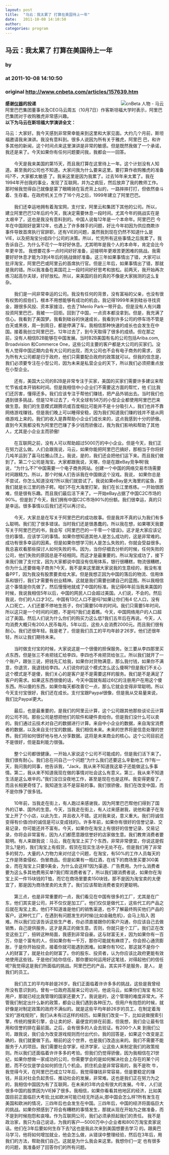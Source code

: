```yaml
---
layout: post
title:  "马云：我太累了 打算在美国待上一年"
date:   2011-10-08 14:10:50
author: 
categories: program
---
```


## 马云：我太累了 打算在美国待上一年
### by 
### at 2011-10-08 14:10:50
### original <http://www.cnbeta.com/articles/157639.htm>

<div><a rel="nofollow" href="http://www.cnbeta.com/topics/428.htm"><img src="http://img.cnbeta.com/topics/mayun.png" alt="cnBeta 人物 - 马云" name="sign" align="right"></a>
        <p><b>感谢<a rel="nofollow" href="http://www.54535.net">仪器</a>的投递</b><br>
阿里巴巴集团董事长及CEO马云周五（10月7日）作客斯坦福大学时表示，阿里巴巴集团对于收购雅虎非常感兴趣。<br>
<span style="font-weight:bold">以下为马云在斯坦福大学演讲全文：</span></p>
		<p>马云：大家好。我今天感到非常荣幸能来到这里和大家见面。大约几个月前，斯坦福邀请我来演讲。我没有意料到。很多人说因为所有关于雅虎，阿里巴 巴，和许多其他的新闻，这个时间点来这里演讲是非常的敏感。但是既然我做了一个承诺，我还是来了。今天如果你有任何问题要问我，我都会一一回答。<br>
<br>
　　今天是我来美国的第15天，而且我打算在这里待上一年。这个计划没有人知道。甚至我的公司也不知道。大家问我为什么要来这里。要打算作收购雅虎的准备吗?不，大家都太敏感 了。我来这里是因为我累了。过去16年来太累了。我在1994年开创我的事业，发现了互联网，并为之疯狂，然后放弃了我的教师工作。那时候我觉得自己就像是蒙了眼睛骑在盲虎背上似的，一路摔摔打打，但依然奋斗着、生存着。在政府机关工作了16个月之后，1999年建立了阿里巴巴。<br>
<br>
　　我们还幸运地拥有着淘宝网，支付宝，阿里云和集团下其他的公司。所以， 建立阿里巴巴12年后的今天，我决定需要休息一段时间。尤其今年的挑战实在是太艰辛了，这也是我没有意料到的。中国人说每12年是一个本命年。阿里巴巴 今年在中国刚好是第12年，也遇上了许多棘手的问题，好比今年初因为供应商欺诈事件导致首席执行官辞职，还有VIE的问题，虽然我到现在仍然不知道什么是VIE，以及把淘宝分成四个公司的决策。所以，忙完所有这些事情之后我累了。我告诉自己，为什么不花个一年好好休息。尤其明年是我个人的本命年，肯定会比今年更辛苦。 我想要花多一点时间好好准备，迎接明年更艰苦更困难的挑战。我需要好好休息才能为3到4年后的挑战做好准备。这三年如果事情出了错，大家可以批评淘宝，阿里巴巴或阿里云的首席执行官。但是三年后，如果事情出了错，那就是我的错。所以我准备在美国花上一段时间好好思考和放松。前两天，我开始再次练习起高尔夫球，好好放松。所以，来美国的目的真的不像是大家揣测的这么复杂。<br>
<br>
　　我们是一间非常幸运的公司。我没有任何的背景，没有富裕的父亲，也没有很有权势的叔伯们，根本不用想能够有成功的机会。我记得1999年来到硅谷寻找资金，跟很多风投、资本家接洽，也去了Menlo Park一带开会。但是没有人有兴趣投资阿里巴巴，我被一一回拒。回到了中国，一点资本都没拿到。但是，我充满了信心。我看到了美国梦。我看到硅谷的快速成长，我看到许多公司的停车场不管是白天或黑夜，周一到周日，都是停满了车。我相信那种快速的成长也会发生在中国。接着我创立阿里巴巴，12年过去了，到今天取得了很多的成绩。但在那之前，没有人相信B2B能够在中国发展。当时B2B美国有名的公司包括Ariba.com, Broadvision 和Commerce One，这些公司主要的客户都是大公司的买家们。没有人觉得中国近期内会有大公司的出现，而大公司也不会有电子商务的需求， 因为所有大公司都是归于政府，他们只需要配合政府的政策就可以。但我的信念是，我们必须要专注在小型公司，因为未来是私营企业的天下，所以我们必须把重点放在小型企业。<br>
<br>
　　还有，美国大公司的B2B是非常专注于买家，美国的买家们需要许多建议来帮忙节省成本开销和时间。但是我相信中小企业们不需要这方面的帮忙，他 们比我们还厉害，懂得还多。我们应该专注于帮他们赚钱，把产品外销出去。当时我们也遇到很多挑战，但是12年过去了，今天全球有58万的小型企业都使用阿里巴巴来做生意。我们的生意模式跟腾讯或百度相比可能并不是十分吸引人，我们也并不靠网络游戏赚钱。但是我们晚上可以睡得安稳，因为我们知道我们赚的钱并不是从网络游戏上来的。我们的收入是靠帮助小企业们成长来的，这点我感到十分的骄傲。直到今天我都没有为阿里巴巴赚了多少钱而骄傲过，我为我们影响和帮助了其他人，尤其是小企业主而骄傲!<br>
<br>
　　在互联网之前，没有人可以帮助超过5000万的中小企业。但是今天，我们正在努力这么做。人们会跟我说，马云，如果你能把阿里巴巴搞好，那相当于你将好几吨羊运到了喜马拉雅山顶上。我说，是的，我们还会把他们运下来。而且我们做到了。第二个公司是淘宝。大家都跟我说，天哪，你是在跟eBay竞争啊!我说，“为什么不?”中国需要一个电子商务网站。创建一个中国的网络交易市场需要时间跟精力。所以，那个时候人们告诉我在中国做这个没戏。我说， 如果你总是不尝试，你怎么知道没戏?所以我们就尝试了。我说如果eBay是大海里的鲨鱼，那我们就是长江里的扬子鳄。咱们不在大海里打架，我们在长江里练练。一开始很困难，但是很有乐趣。而且我们最后活下来了。一开始eBay占据了中国C2C市场的90%。但是到了今天，我们拥有中国C2C市场90%的份额。我们很幸运，真的只是幸运。很多事情以后我们还可以再讨论。<br>
<br>
　　今天，大家总是在写关于阿里巴巴的成功故事。但是我并不真的认为我们有多么聪明。我们犯了很多错误。当时我们还是很愚蠢的。所以我在想，如果哪天我要写关于阿里巴巴的书，我会写《阿里巴巴的一千零一个错误》。这才是大家应该记住的事情，应该学习的事情。如果你想知道其他人是怎么成功的，这是非常难的。成功有很多幸运的因素。但是如果你想学习别人是怎么失败的，你就会受益很多。我总喜欢看那些探讨人如何失败的书。因为，当你仔细去分析的时候，任何失败的公司，他们失败的原因总是不经相同。而这才是最重要的。所以淘宝成功了，接下来我们做了支付宝，因为大家都说中国没有信用体系，银行很糟糕，物流很糟糕，你为什么还要做电子商务?今天，我不是来这里跟大家说我的生意经的，我没有准备PPT，因为我没有股票要卖给大家。但是我想正因为中国的落后的物流、信用体系和银行，我们才需要有创业精神。这就是我们需要创建自己的蓝图。所以我相信这个事情是你先做了，然后慢慢地就成了中国的标准。我记得6年前当我来美国的时候，我说我相信5年以后，中国的网民人口会超过美国。人们说，不会的。然后我说，你们的人口才3亿。中国有13亿人口不是吗?如果让你们有4 亿人口，没有人口死亡，人们还要不停地生孩子，你们需要50年的时间。我们只需要5年时间，所以这只是一个时间的问题，不是吗?我们走着瞧。今天，中国网络用户的人口超过了美国。然后人们说为什么你们的购买力这么低?我们五年后在再说。今天，人均消费大概只有200人民币每月。5年以后，这些人会消费2000元。而且我们很有耐心。我们还很年轻。我是老了，但是我们员工的平均年龄才26岁。他们还很年轻，所以让我们期待未来。<br>
<br>
　　当时做支付宝的时候，大家说这是一个很傻的担保服务。张三要从李四那里买点东西，但是张三不肯把钱汇给李四，李四也不肯把货给张三。所以我们就开了一个账户，跟张三说，把钱先汇给我，如果你对货物满意，那么我付钱，如果你不满意，你退货，我退钱给李四。人们说你的这个模式怎么这么傻啊?但是我们不关心这个模式是不是傻，我们关心的是客户是不是需要这样的服务。我们是不是满足了客户的需求。如果这东西很傻的话，今天中国就有超过6亿的注册用户在用这个傻东西。所以傻的东西，如果你每天都改善它一点，那么它就会变得非常聪明。所以今天支付宝很好，我们还在成长。支付宝跟Paypal很像，但是我从交易量来说，我们比Paypal更大。<br>
<br>
　　最后，也是最重要的，是我们的阿里云计算，这个公司跟其他那些谈论云计算的公司不同。那些公司是想把他们的软件和硬件卖给你。但是我们没什么可以卖的。我们通过云技术对自己的数据进行计算。来自中小企业的数据，来自淘宝消费者的数据，以及来自支付宝的数据。我们相信未来。未来的世界将是信息处理的世界。我们将如何很好地与他人分享数据。这将是未来商业的核心。这个公司目前还不是很好，但是盈利能力很强。<br>
<br>
　　整个公司都很健康。一开始人家说这个公司不可能成的，但是我们活下来了。我们很有耐心。我们总在问自己一个问题“为什么我们还要这么辛勤地工 作?有一天，我问我的同事，他告诉我，“Jack，我从来不知道我这辈子还能做这么多事情。第二，我从来不知道我现在做的事情对社会这么有意义。第三，我从来不知道生活是这么艰辛的。”我们没日没夜地工作，甚至是现在也是这样。我变得更瘦了，而且长相更奇怪了。我知道生活不是容易的事。我们很骄傲，我们在改变中国，而不是你挣了很多钱。<br>
<br>
　　10年前，当我走在街上，有人跑过来感谢我，因为阿里巴巴帮他们得到了国外的订单、国外的生意。今天，当我走在街上，有人过来感谢我，说他和妻子在淘宝上开了个小店，以此为生，并且收入不错。这对我来说，意义重大。我们将诚信变得有价值(你的诚信是可以变成钱的)。许多年前，如果你有很好的信誉记录、交易记录，你可能还并不富有。今天，如果你在淘宝上有很好的信誉记录、交易记录，你将会非常富有，因为人们都愿意跟信誉好的店家做生意。我们教育消费者要聪明。有人来跟我说：马云，我在淘宝上买了个东西，非常非常便宜，你说这是假货么?是的，我们淘宝上有假货，假货在现实生活中无处不在。但是我们用了非常多的努力，大量的人力物力来对付这个问题，在淘宝，有50%的工作人员每天的工作是筛查侵权、伪冒商品。但是如果有一瓶红酒，在线下的商场里买要300美金，而在淘宝上只要9美金，为什么会这样?因为渠道、广告费用。为什么消费者要为这么多其他费用买单?我们帮消费者省了，所以我们跟消费者说，如果你在淘宝上买一件15块钱的T恤，而它在商场里要卖150块钱，那不是因为淘宝卖的太便宜了，那是因为商场里卖的太贵了。我们应该帮助消费者变的更聪明。<br>
<br>
　　第三点，也是非常重要的一点，我们看见在中国有很多的工厂，尤其是在广东，他们其实是公司，并不仅仅是加工厂。他们仅仅是做代工，这些代工的产品之后就在淘宝上卖。他们不知道谁是他们的销售渠道，也不了解最终购买他们产品的客户。这种代工厂，在遇到有问题发生的时候(比如金融危机)，会马上陷入 困难。所以我们应该告诉这些生产者，你必须直接跟你的客户沟通，你应该自己去做销售，自己提供服务，这才是真正的做生意。否则，你就只是个工厂。我们正在改变这些工厂，扭转这种局面，我感到非常自豪。这与财富无关，因为如果你有一百万，你是个富有的人，但如果你有一千万，那你可能就有麻烦了。你会担心通货膨胀，于是你开始投资，接着你就可能遇到困难。如果你有10亿，那这就不是你个人的财富了，就是社会的财富了。你的股东、投资者，认为你应该比政府更能有效地使用这些钱。于是他们给你信任，那你要如何运用好这笔钱，对得起他们的信任呢?我觉得这是我们所面临的挑战。阿里巴巴的产品，其实并不是服务，是人， 是我们的员工。<br>
<br>
　　我们员工的平均年龄是26岁。我们正面临着许许多多的挑战，这些是我曾经所没有意识到的。曾有一位政府高层来公司访问，他说马云，如果你们淘宝 有3亿用户，那就已经比我管理的国家还要大了。我说是的，这个管理的难度非常大。不管我们制定出什么新的政策，都会让我们遇到各种压力。但用户有抱怨的时候，就好像是对制定政策的政府不满似的。就是这些平均年龄26岁的员工，在制定着淘宝的“游戏规则”，我们从未有过这样的经历。如果我们改变一下，比如说做搜索引擎，传统的搜索引擎，会让卖的好、最便宜的排在前面，但我想，我们会让最有信用和信誉的排在最前面。之后，会有很多的人会去验证。有200个人来 到我们公司，跟我说，我们会为改变游戏规则而付出代价。我的回答是，如果这个改变是正确的，我们就要做下去。眼前的这个世界，也是我们改造出来的。我们不需要不能服务于人的项目。我们需要社会学家，经济学家，让这些人来制定我们的政策规则。所以我们还面临着许许多多的考验。但我们仍觉得骄傲，因为我相信在21世纪，如果你想做一家成功的公司，你需要学会的是如何解决社会上存在的某个问题，而不仅仅是学会如何抓住几个机会。抓住机会是非常容易的，我不是吹 牛，我觉得今天，在阿里巴巴成立12年后，我觉得赚钱非常容易，但是要稳定的赚钱，并且对社会负起责任、推动社会的发展，非常难。这也是我们正在努力为之 的，我相信中国因为有了互联网，在未来的3年内会有很大的发展。今年，人们说很多中国的股票因为VIE掉了很多。我相信，如果你看看其他地区的经济，比如美国目前正面临巨大考验;比如欧洲可能已经无所适从;那中国会怎么样?所有发生在美国和欧洲的情况，三四年后也会发生在中国。三四年后，中国的经济将面临巨大的挑战。如果你预感到了将会有糟糕的事情发生，那就从现在开始为之做准备，而不是到时候抱怨和哀嚎。作为互联网公司，我们必须承担起我们的责任。 我不是政治家，我只为自己说话，为我的客户―5000万中小企业者和800万淘宝卖家说话。他们在3年后要如何生存下去?这也是我此次来到美国想要去学习 的。跟奥巴马学习，他将如何增加就业，他会怎么做，从错误中整理经验，然后在3年后，用我们的方法，帮助我们自己。这就是为什么我会来这里。我想你们一定 也有很多的问题，我准备好了回答你们的所有问题。<br></p></div>